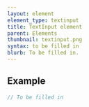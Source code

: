 ```yaml
---
layout: element
element_type: textinput
title: TextInput element
parent: Elements
thumbnail: textinput.png
syntax: to be filled in
blurb: To be filled in.
---
```


## Example
```javascript
// To be filled in
```


